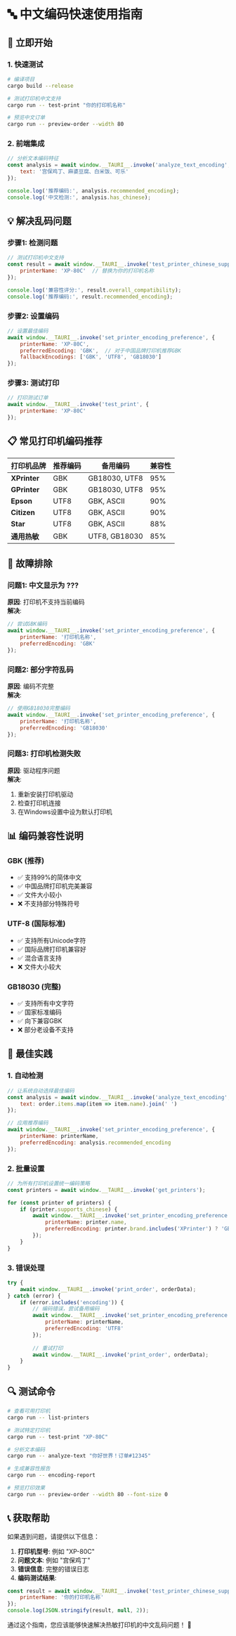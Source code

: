 # 🔤 中文编码快速使用指南

## 🚀 立即开始

### 1. 快速测试
```bash
# 编译项目
cargo build --release

# 测试打印机中文支持
cargo run -- test-print "你的打印机名称"

# 预览中文订单
cargo run -- preview-order --width 80
```

### 2. 前端集成
```javascript
// 分析文本编码特征
const analysis = await window.__TAURI__.invoke('analyze_text_encoding', {
    text: '宫保鸡丁、麻婆豆腐、白米饭、可乐'
});

console.log('推荐编码:', analysis.recommended_encoding);
console.log('中文检测:', analysis.has_chinese);
```

## 💡 解决乱码问题

### 步骤1: 检测问题
```javascript
// 测试打印机中文支持
const result = await window.__TAURI__.invoke('test_printer_chinese_support', {
    printerName: 'XP-80C'  // 替换为你的打印机名称
});

console.log('兼容性评分:', result.overall_compatibility);
console.log('推荐编码:', result.recommended_encoding);
```

### 步骤2: 设置编码
```javascript
// 设置最佳编码
await window.__TAURI__.invoke('set_printer_encoding_preference', {
    printerName: 'XP-80C',
    preferredEncoding: 'GBK',  // 对于中国品牌打印机推荐GBK
    fallbackEncodings: ['GBK', 'UTF8', 'GB18030']
});
```

### 步骤3: 测试打印
```javascript
// 打印测试订单
await window.__TAURI__.invoke('test_print', {
    printerName: 'XP-80C'
});
```

## 📋 常见打印机编码推荐

| 打印机品牌 | 推荐编码 | 备用编码 | 兼容性 |
|-----------|---------|----------|--------|
| **XPrinter** | GBK | GB18030, UTF8 | 95% |
| **GPrinter** | GBK | GB18030, UTF8 | 95% |
| **Epson** | UTF8 | GBK, ASCII | 90% |
| **Citizen** | UTF8 | GBK, ASCII | 90% |
| **Star** | UTF8 | GBK, ASCII | 88% |
| **通用热敏** | GBK | UTF8, GB18030 | 85% |

## 🔧 故障排除

### 问题1: 中文显示为 ???
**原因**: 打印机不支持当前编码  
**解决**: 
```javascript
// 尝试GBK编码
await window.__TAURI__.invoke('set_printer_encoding_preference', {
    printerName: '打印机名称',
    preferredEncoding: 'GBK'
});
```

### 问题2: 部分字符乱码
**原因**: 编码不完整  
**解决**:
```javascript
// 使用GB18030完整编码
await window.__TAURI__.invoke('set_printer_encoding_preference', {
    printerName: '打印机名称',
    preferredEncoding: 'GB18030'
});
```

### 问题3: 打印机检测失败
**原因**: 驱动程序问题  
**解决**:
1. 重新安装打印机驱动
2. 检查打印机连接
3. 在Windows设置中设为默认打印机

## 📊 编码兼容性说明

### GBK (推荐)
- ✅ 支持99%的简体中文
- ✅ 中国品牌打印机完美兼容
- ✅ 文件大小较小
- ❌ 不支持部分特殊符号

### UTF-8 (国际标准)
- ✅ 支持所有Unicode字符
- ✅ 国际品牌打印机兼容好
- ✅ 混合语言支持
- ❌ 文件大小较大

### GB18030 (完整)
- ✅ 支持所有中文字符
- ✅ 国家标准编码
- ✅ 向下兼容GBK
- ❌ 部分老设备不支持

## 🎯 最佳实践

### 1. 自动检测
```javascript
// 让系统自动选择最佳编码
const analysis = await window.__TAURI__.invoke('analyze_text_encoding', {
    text: order.items.map(item => item.name).join(' ')
});

// 应用推荐编码
await window.__TAURI__.invoke('set_printer_encoding_preference', {
    printerName: printerName,
    preferredEncoding: analysis.recommended_encoding
});
```

### 2. 批量设置
```javascript
// 为所有打印机设置统一编码策略
const printers = await window.__TAURI__.invoke('get_printers');

for (const printer of printers) {
    if (printer.supports_chinese) {
        await window.__TAURI__.invoke('set_printer_encoding_preference', {
            printerName: printer.name,
            preferredEncoding: printer.brand.includes('XPrinter') ? 'GBK' : 'UTF8'
        });
    }
}
```

### 3. 错误处理
```javascript
try {
    await window.__TAURI__.invoke('print_order', orderData);
} catch (error) {
    if (error.includes('encoding')) {
        // 编码错误，尝试备用编码
        await window.__TAURI__.invoke('set_printer_encoding_preference', {
            printerName: printerName,
            preferredEncoding: 'UTF8'
        });
        
        // 重试打印
        await window.__TAURI__.invoke('print_order', orderData);
    }
}
```

## 🔍 测试命令

```bash
# 查看可用打印机
cargo run -- list-printers

# 测试特定打印机
cargo run -- test-print "XP-80C"

# 分析文本编码
cargo run -- analyze-text "你好世界！订单#12345"

# 生成兼容性报告
cargo run -- encoding-report

# 预览打印效果
cargo run -- preview-order --width 80 --font-size 0
```

## 📞 获取帮助

如果遇到问题，请提供以下信息：

1. **打印机型号**: 例如 "XP-80C"
2. **问题文本**: 例如 "宫保鸡丁"
3. **错误信息**: 完整的错误日志
4. **编码测试结果**:
```javascript
const result = await window.__TAURI__.invoke('test_printer_chinese_support', {
    printerName: '你的打印机名称'
});
console.log(JSON.stringify(result, null, 2));
```

通过这个指南，您应该能够快速解决热敏打印机的中文乱码问题！ 🎉 